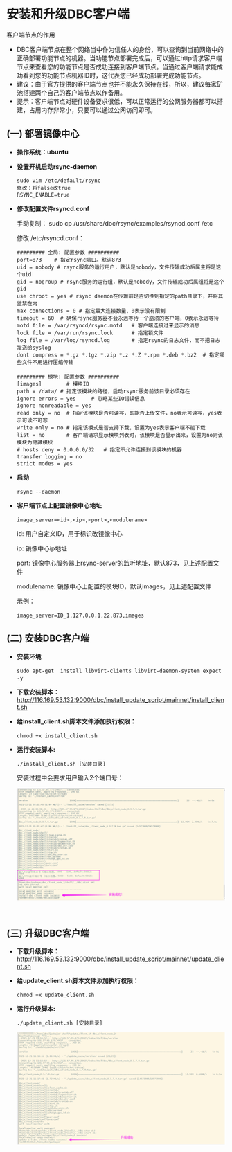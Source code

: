 # 安装和升级DBC客户端

客户端节点的作用
+ DBC客户端节点在整个网络当中作为信任人的身份，可以查询到当前网络中的正确部署功能节点的机器。当功能节点部署完成后，可以通过http请求客户端节点来查看您的功能节点是否成功连接到客户端节点。当通过客户端请求能成功看到您的功能节点机器ID时，这代表您已经成功部署完成功能节点。
+ 建议：由于官方提供的客户端节点也并不能永久保持在线，所以，建议每家矿池搭建两个自己的客户端节点以作备用。
+ 提示：客户端节点对硬件设备要求很低，可以正常运行的公网服务器都可以搭建，占用内存非常小，只要可以通过公网访问即可。

## (一) 部署镜像中心
* **操作系统：ubuntu**
* **设置开机启动rsync-daemon**
    ```
    sudo vim /etc/default/rsync
    修改：将false改true
    RSYNC_ENABLE=true   
    ```
* **修改配置文件rsyncd.conf**

    手动复制：
    sudo cp /usr/share/doc/rsync/examples/rsyncd.conf /etc

    修改 /etc/rsyncd.conf：
    ```
    ######### 全局: 配置参数 ##########
    port=873    # 指定rsync端口。默认873
    uid = nobody # rsync服务的运行用户，默认是nobody，文件传输成功后属主将是这个uid
    gid = nogroup # rsync服务的运行组，默认是nobody，文件传输成功后属组将是这个gid
    use chroot = yes # rsync daemon在传输前是否切换到指定的path目录下，并将其监禁在内
    max connections = 0 # 指定最大连接数量，0表示没有限制
    timeout = 60  # 确保rsync服务器不会永远等待一个崩溃的客户端，0表示永远等待
    motd file = /var/rsyncd/rsync.motd   # 客户端连接过来显示的消息
    lock file = /var/run/rsync.lock      # 指定锁文件
    log file = /var/log/rsyncd.log       # 指定rsync的日志文件，而不把日志发送给syslog
    dont compress = *.gz *.tgz *.zip *.z *.Z *.rpm *.deb *.bz2  # 指定哪些文件不用进行压缩传输

    ######### 模块: 配置参数 ##########
    [images]        # 模块ID
    path = /data/ # 指定该模块的路径，启动rsync服务前该目录必须存在
    ignore errors = yes     # 忽略某些IO错误信息
    ignore nonreadable = yes
    read only = no  # 指定该模块是否可读写，即能否上传文件，no表示可读写，yes表示可读不可写
    write only = no # 指定该模式是否支持下载，设置为yes表示客户端不能下载
    list = no       # 客户端请求显示模块列表时，该模块是否显示出来，设置为no则该模块为隐藏模块
    # hosts deny = 0.0.0.0/32   # 指定不允许连接到该模块的机器
    transfer logging = no
    strict modes = yes
    ```
* **启动**
    
    `rsync --daemon`

* **客户端节点上配置镜像中心地址**

    `image_server=<id>,<ip>,<port>,<modulename>`

    id: 用户自定义ID，用于标识改镜像中心

    ip: 镜像中心ip地址

    port: 镜像中心服务器上rsync-server的监听地址，默认873，见上述配置文件

    modulename: 镜像中心上配置的模块ID，默认images，见上述配置文件

    示例：

    `image_server=ID_1,127.0.0.1,22,873,images`


## (二) 安装DBC客户端

* **安装环境**

    `sudo apt-get  install libvirt-clients libvirt-daemon-system expect -y`

* **下载安装脚本：**
    http://116.169.53.132:9000/dbc/install_update_script/mainnet/install_client.sh

* **给install_client.sh脚本文件添加执行权限：**

    `chmod +x install_client.sh`

* **运行安装脚本:**

    `./install_client.sh [安装目录]`

    安装过程中会要求用户输入2个端口号：

    <img src="./assets/install_dbc_client.png" width = "500" height = "260"  align=center />

<br/>

## (三) 升级DBC客户端

* **下载升级脚本：**
    http://116.169.53.132:9000/dbc/install_update_script/mainnet/update_client.sh

* **给update_client.sh脚本文件添加执行权限：**
    
    `chmod +x update_client.sh`

* **运行升级脚本:**

    `./update_client.sh [安装目录]`

    <img src="./assets/update_dbc_client.png" width = "500" height = "260"  align=center />
